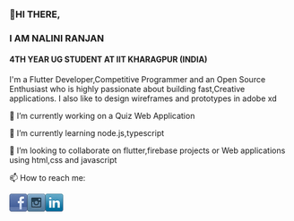 <h3>👋HI THERE,</h3>
<h3>I AM NALINI RANJAN</h3>
<h4>4TH YEAR UG STUDENT AT IIT KHARAGPUR (INDIA)</h4>
<p>I'm a Flutter Developer,Competitive Programmer and an Open Source Enthusiast who is highly passionate about building fast,Creative applications. I also like to design wireframes and prototypes in adobe xd</p>
<p>🔭 I’m currently working on a Quiz Web Application</p>
<p>🌱 I’m currently learning node.js,typescript</p>
<p>🤝 I’m looking to collaborate on flutter,firebase projects or Web applications using html,css and javascript</p>
<p>📫 How to reach me:</p>
<p><a href="https://www.facebook.com/profile.php?id=100009726781584" target="_blank"><img src="facebook.png" align="left"></a>
<a href="https://www.instagram.com/_nalini.ranjan/?hl=en" target="_blank"><img src="instagram.png" align="left"></a>
<a href="https://www.linkedin.com/in/nalini-jatwar-23b651147" target="_blank"><img src="linkedin.png" align="left"></a></p>
<!--
**nalini21/nalini21** is a ✨ _special_ ✨ repository because its `README.md` (this file) appears on your GitHub profile.

Here are some ideas to get you started:

- 🔭 I’m currently working on ...
- 🌱 I’m currently learning ...
- 👯 I’m looking to collaborate on ...
- 🤔 I’m looking for help with ...
- 💬 Ask me about ...
- 📫 How to reach me: ...
- 😄 Pronouns: ...
- ⚡ Fun fact: ...
-->
